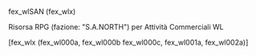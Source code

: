 fex_wlSAN (fex_wlx)

Risorsa RPG (fazione: "S.A.NORTH") per Attività Commerciali WL

[fex_wlx (fex_wl000a, fex_wl000b fex_wl000c, fex_wl001a, fex_wl002a)]